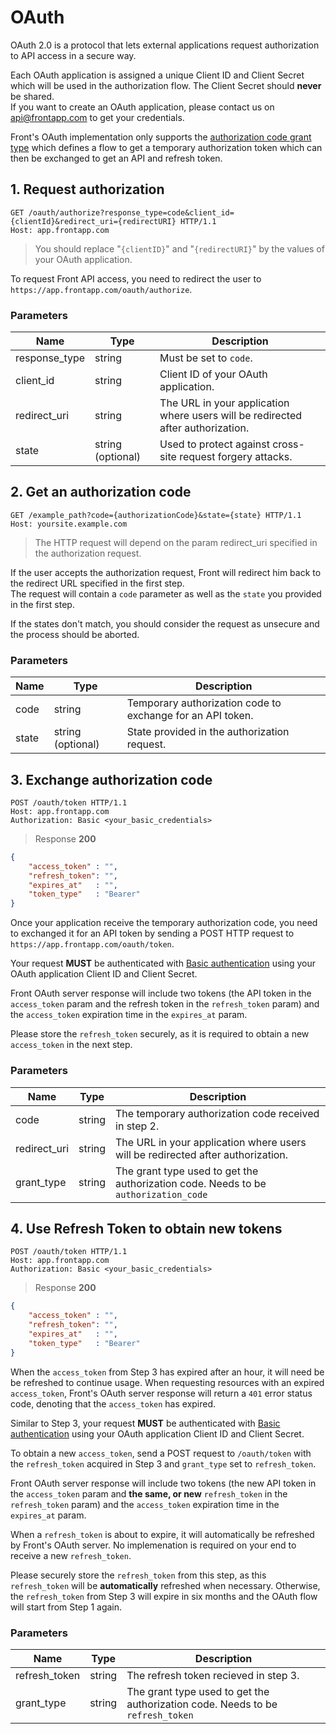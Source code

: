# OAuth

OAuth 2.0 is a protocol that lets external applications request authorization to API access in a secure way.

Each OAuth application is assigned a unique Client ID and Client Secret which will be used in the authorization flow. The Client Secret should **never** be shared.  
If you want to create an OAuth application, please contact us on <a href="mailto:api@frontapp.com">api@frontapp.com</a> to get your credentials.

Front's OAuth implementation only supports the [authorization code grant type](https://tools.ietf.org/html/rfc6749#section-4.1) which defines a flow to get a temporary authorization token which can then be exchanged to get an API and refresh token.

## 1. Request authorization

```http
GET /oauth/authorize?response_type=code&client_id={clientId}&redirect_uri={redirectURI} HTTP/1.1
Host: app.frontapp.com
```

> You should replace "`{clientID}`" and "`{redirectURI}`" by the values of your OAuth application.

To request Front API access, you need to redirect the user to `https://app.frontapp.com/oauth/authorize`.

### Parameters

| Name         | Type              | Description                                                                    |
|--------------|-------------------|--------------------------------------------------------------------------------|
| response_type| string            | Must be set to `code`.                                                         |
| client_id    | string            | Client ID of your OAuth application.                                           |
| redirect_uri | string            | The URL in your application where users will be redirected after authorization.|
| state        | string (optional) | Used to protect against cross-site request forgery attacks.                    |

## 2. Get an authorization code

```http
GET /example_path?code={authorizationCode}&state={state} HTTP/1.1
Host: yoursite.example.com
```

> The HTTP request will depend on the param redirect_uri specified in the authorization request.

If the user accepts the authorization request, Front will redirect him back to the redirect URL specified in the first step.  
The request will contain a `code` parameter as well as the `state` you provided in the first step.

If the states don't match, you should consider the request as unsecure and the process should be aborted.

### Parameters

| Name  | Type              | Description                                               |
|-------|-------------------|-----------------------------------------------------------|
| code  | string            | Temporary authorization code to exchange for an API token.|
| state | string (optional) | State provided in the authorization request.              |

## 3. Exchange authorization code

```http
POST /oauth/token HTTP/1.1
Host: app.frontapp.com
Authorization: Basic <your_basic_credentials>
```

> Response **200**

```json
{
    "access_token" : "",
    "refresh_token": "",
    "expires_at"   : "",
    "token_type"   : "Bearer"
}
```

Once your application receive the temporary authorization code, you need to exchanged it for an API token by sending a POST HTTP request to `https://app.frontapp.com/oauth/token`.

Your request **MUST** be authenticated with [Basic authentication](https://tools.ietf.org/html/rfc2617#section-2) using your OAuth application Client ID and Client Secret.

Front OAuth server response will include two tokens (the API token in the `access_token` param and the refresh token in the `refresh_token` param) and the `access_token` expiration time in the `expires_at` param.

Please store the `refresh_token` securely, as it is required to obtain a new `access_token` in the next step.

### Parameters

| Name         | Type              | Description                                                                        |
|--------------|-------------------|------------------------------------------------------------------------------------|
| code         | string            | The temporary authorization code received in step 2.                               |
| redirect_uri | string            | The URL in your application where users will be redirected after authorization.    |
| grant_type   | string            | The grant type used to get the authorization code. Needs to be `authorization_code`|

## 4. Use Refresh Token to obtain new tokens

```http
POST /oauth/token HTTP/1.1
Host: app.frontapp.com
Authorization: Basic <your_basic_credentials>
```

> Response **200**

```json
{
    "access_token" : "",
    "refresh_token": "",
    "expires_at"   : "",
    "token_type"   : "Bearer"
}
```

When the `access_token` from Step 3 has expired after an hour, it will need be be refreshed to continue usage. When requesting resources with an expired `access_token`, Front's OAuth server response will return a `401` error status code, denoting that the `access_token` has expired.

Similar to Step 3, your request **MUST** be authenticated with [Basic authentication](https://tools.ietf.org/html/rfc2617#section-2) using your OAuth application Client ID and Client Secret. 

To obtain a new `access_token`, send a POST request to `/oauth/token` with the `refresh_token` acquired in Step 3 and `grant_type` set to `refresh_token`.

Front OAuth server response will include two tokens (the new API token in the `access_token` param and **the same, or new** `refresh_token` in the `refresh_token` param) and the `access_token` expiration time in the `expires_at` param.

When a `refresh_token` is about to expire, it will automatically be refreshed by Front's OAuth server. No implemenation is required on your end to receive a new `refresh_token`. 

Please securely store the `refresh_token` from this step, as this `refresh_token` will be **automatically** refreshed when necessary. Otherwise, the `refresh_token` from Step 3 will expire in six months and the OAuth flow will start from Step 1 again.

### Parameters

| Name          | Type              | Description                                                                        |
|---------------|-------------------|------------------------------------------------------------------------------------|
| refresh_token | string            | The refresh token recieved in step 3.                                              |
| grant_type    | string            | The grant type used to get the authorization code. Needs to be `refresh_token`     |